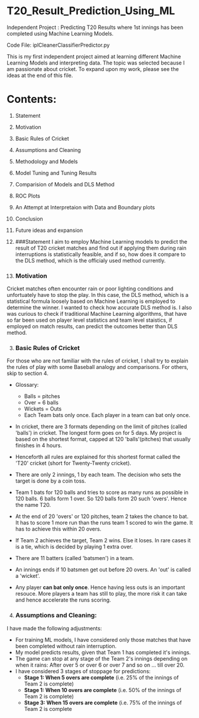 # T20_Result_Prediction_Using_ML
Independent Project : Predicting T20 Results where 1st innings has been completed using Machine Learning Models.

Code File: iplCleanerClassifierPredictor.py

This is my first independent project aimed at learning different Machine Learning Models and interpreting data. The topic was selected because I am passionate about cricket. To expand upon my work, please see the ideas at the end of this file.

<h1>Contents:</h1>

1. Statement
1. Motivation
1. Basic Rules of Cricket
1. Assumptions and Cleaning
1. Methodology and Models
1. Model Tuning and Tuning Results
1. Comparision of Models and DLS Method
1. ROC Plots
1. An Attempt at Interpretaion with Data and Boundary plots
1. Conclusion
1. Future ideas and expansion

  1. ###Statement </h3>
  I aim to employ Machine Learning models to predict the result of T20 cricket matches and find out if applying them during     rain interruptions is statistically feasible, and if so, how does it compare to the DLS method, which is the officialy used method currently.

  2. <h3>Motivation</h3>
  Cricket matches often encounter rain or poor lighting conditions and unfortuately have to stop the play. In this case, the DLS method, which is a statistical formula loosely based on Machine Learning is employed to determine the winner. I wanted to check how accurate DLS method is. I also was curious to check if traditional Machine Learning algorithms, that have so far been used on player level statistics and team level staistics, if employed on match results, can predict the outcomes better than DLS method.
  
  3. <h3> Basic Rules of Cricket</h3>
  For those who are not familiar with the rules of cricket, I shall try to explain the rules of play with some Baseball analogy and comparisons. For others, skip to section 4.
    
  * Glossary:
    * Balls = pitches
    * Over = 6 balls
    * Wickets = Outs
    * Each Team bats only once. Each player in a team can bat only once.
  
  * In cricket, there are 3 formats depending on the limit of pitches (called 'balls') in cricket. The longest form goes on for 5 days. My project is based on the shortest format, capped at 120 'balls'(pitches) that usually finishes in 4 hours.
  * Henceforth all rules are explained for this shortest format called the 'T20' cricket (short for Twenty-Twenty cricket).
  * There are only 2 innings, 1 by each team. The decision who sets the target is done by a coin toss.
  * Team 1 bats for 120 balls and tries to score as many runs as possible in 120 balls. 6 balls form 1 over. So 120 balls form 20 such 'overs'. Hence the name T20. 
  * At the end of 20 'overs' or 120 pitches, team 2 takes the chance to bat. It has to score 1 more run than the runs team 1 scored to win the game. It has to achieve this within 20 overs.
  * If Team 2 achieves the target, Team 2 wins. Else it loses. In rare cases it is a tie, which is decided by playing 1 extra over.
  * There are 11 batters (called 'batsmen') in a team. 
  * An innings ends if 10 batsmen get out before 20 overs. An 'out' is called a 'wicket'.
  * Any player **can bat only once**. Hence having less outs is an important resouce. More players a team has still to play, the more risk it can take and hence accelerate the runs scoring.

  
  4. ### Assumptions and Cleaning:
  I have made the following adjustments:
  * For training ML models, I have considered only those matches that have been completed without rain interruption.
  * My model predicts results, given that Team 1 has completed it's innings.
  * The game can stop at any stage of the Team 2's innings depending on when it rains: After over 5 or over 6 or over 7 and so on ... till over 20.
  * I have considered 3 stages of stoppage for predictions: 
    * **Stage 1: When 5 overs are complete** (i.e. 25% of the innings of Team 2 is complete)
    * **Stage 1: When 10 overs are complete** (i.e. 50% of the innings of Team 2 is complete)
    * **Stage 3: When 15 overs are complete** (i.e. 75% of the innings of Team 2 is complete
  
  

